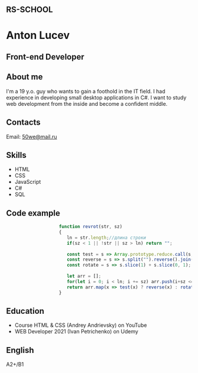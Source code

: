 ## RS-SCHOOL
# Anton Lucev
## Front-end Developer
## About me
I'm a 19 y.o. guy who wants to gain a foothold in the IT field.
I had experience in developing small desktop applications in C#.
I want to study web development from the inside and become a confident middle.

## Contacts
Email: 50we@mail.ru

## Skills
* HTML
* CSS
* JavaScript
* C#
* SQL
## Code example
```javascript              
                    function revrot(str, sz) 
                    {
                       ln = str.length;//длина строки
                       if(sz < 1 || !str || sz > ln) return "";
                    
                       const test = s => Array.prototype.reduce.call(s, (acc, val) => acc + Number(val) ** 3, 0) % 2 === 0;
                       const reverse = s => s.split("").reverse().join("");
                       const rotate = s => s.slice(1) + s.slice(0, 1);
                    
                       let arr = [];
                       for(let i = 0; i < ln; i += sz) arr.push(i+sz <= ln ? str.slice(i, i+sz) : "")
                       return arr.map(x => test(x) ? reverse(x) : rotate(x)).join("");
                    }
```            
            
## Education
* Course HTML & CSS (Andrey Andrievsky) on YouTube
* WEB Developer 2021 (Ivan Petrichenko) on Udemy
## English
A2+/B1
